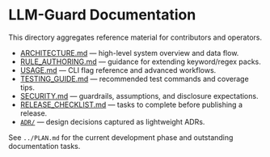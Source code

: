 # LLM-Guard Documentation

This directory aggregates reference material for contributors and operators.

- [ARCHITECTURE.md](./ARCHITECTURE.md) — high-level system overview and data flow.
- [RULE_AUTHORING.md](./RULE_AUTHORING.md) — guidance for extending keyword/regex packs.
- [USAGE.md](./USAGE.md) — CLI flag reference and advanced workflows.
- [TESTING_GUIDE.md](./TESTING_GUIDE.md) — recommended test commands and coverage tips.
- [SECURITY.md](./SECURITY.md) — guardrails, assumptions, and disclosure expectations.
- [RELEASE_CHECKLIST.md](./RELEASE_CHECKLIST.md) — tasks to complete before publishing a release.
- [`ADR/`](./ADR/) — design decisions captured as lightweight ADRs.

See `../PLAN.md` for the current development phase and outstanding documentation tasks.

